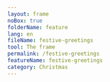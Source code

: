 ```yaml
---
layout: frame
noBox: true
folderName: feature
lang: en
fileName: festive-greetings
tool: The frame
permalink: /festive-greetings
featureName: festive-greetings
category: Christmas
---
```

